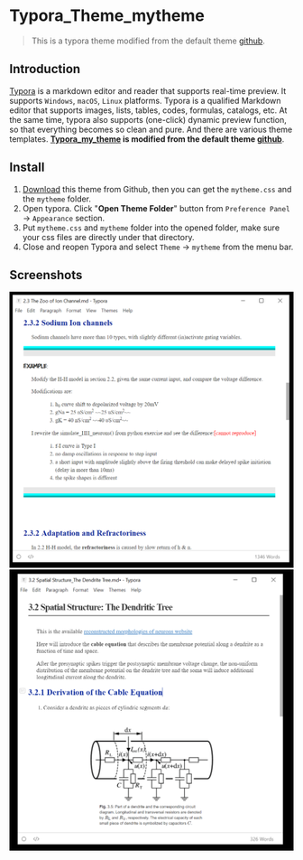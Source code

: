 # Typora_Theme_mytheme

> This is a typora theme modified from the default theme [github](http://theme.typora.io/theme/Github/).

## Introduction

[Typora](https://www.typora.io/) is a markdown editor and reader that supports real-time preview. It supports `Windows`, `macOS`, `Linux` platforms. Typora is a qualified Markdown editor that supports images, lists, tables, codes, formulas, catalogs, etc. At the same time, typora also supports (one-click) dynamic preview function, so that everything becomes so clean and pure. And there are various theme templates. **[Typora_my_theme](https://github.com/CnDE-M/Typora_my_theme) is modified from the default theme [github](http://theme.typora.io/theme/Github/)**.

## Install

1. [Download](https://codeload.github.com/CnDE-M/Typora_my_theme/zip/master) this theme from Github, then you can get the `mytheme.css` and the `mytheme` folder.
2. Open typora. Click "**Open Theme Folder**" button from `Preference Panel` → `Appearance` section.
3. Put `mytheme.css` and `mytheme` folder into the opened folder, make sure your css files are directly under that directory.
4. Close and reopen Typora and select `Theme` → `mytheme` from the menu bar.

## Screenshots
![image](./src/screenshot_1.PNG)
![image](./src/screenshot_2.PNG)
